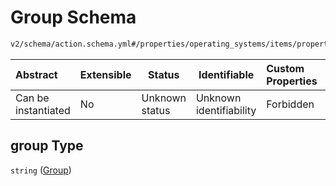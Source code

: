 # Group Schema

```txt
v2/schema/action.schema.yml#/properties/operating_systems/items/properties/steps/items/properties/actions/items/oneOf/9/properties/fastboot:boot/properties/group
```




| Abstract            | Extensible | Status         | Identifiable            | Custom Properties | Additional Properties | Access Restrictions | Defined In                                                           |
| :------------------ | ---------- | -------------- | ----------------------- | :---------------- | --------------------- | ------------------- | -------------------------------------------------------------------- |
| Can be instantiated | No         | Unknown status | Unknown identifiability | Forbidden         | Allowed               | none                | [device.schema.json\*](../device.schema.json "open original schema") |

## group Type

`string` ([Group](device-properties-operating-systems-operating-system-properties-steps-step-properties-group-step-action-oneof-fastbootboot-action-properties-fastbootboot-action-properties-group.md))
